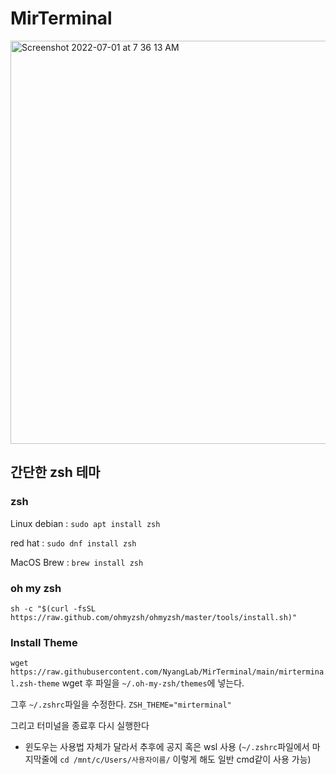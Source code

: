 # MirTerminal

<img width="645" alt="Screenshot 2022-07-01 at 7 36 13 AM" src="https://user-images.githubusercontent.com/72956792/176789986-70f6e47d-af39-4aa7-85cb-f535a6ce9ab3.png">

## 간단한 zsh 테마

### zsh

Linux
debian : `sudo apt install zsh`

red hat : `sudo dnf install zsh`

MacOS
Brew : `brew install zsh`

### oh my zsh

`sh -c "$(curl -fsSL https://raw.github.com/ohmyzsh/ohmyzsh/master/tools/install.sh)"`

### Install Theme

`wget https://raw.githubusercontent.com/NyangLab/MirTerminal/main/mirterminal.zsh-theme`
wget 후 파일을 `~/.oh-my-zsh/themes`에 넣는다.

그후 `~/.zshrc`파일을 수정한다.
`ZSH_THEME="mirterminal"`

그리고 터미널을 종료후 다시 실행한다

+ 윈도우는 사용법 자체가 달라서 추후에 공지 혹은 wsl 사용 (`~/.zshrc`파일에서 마지막줄에 `cd /mnt/c/Users/사용자이름/` 이렇게 해도 일반 cmd같이 사용 가능)
